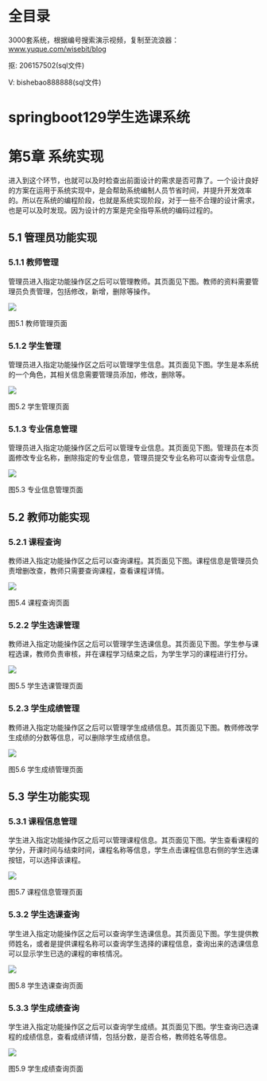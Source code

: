# 全目录

3000套系统，根据编号搜索演示视频，复制至流浪器：www.yuque.com/wisebit/blog


<p>抠: 206157502(sql文件)</p>
<p>V: bishebao888888(sql文件)</p>


# springboot129学生选课系统
# 第5章 系统实现
进入到这个环节，也就可以及时检查出前面设计的需求是否可靠了。一个设计良好的方案在运用于系统实现中，是会帮助系统编制人员节省时间，并提升开发效率的。所以在系统的编程阶段，也就是系统实现阶段，对于一些不合理的设计需求，也是可以及时发现。因为设计的方案是完全指导系统的编码过程的。
## 5.1 管理员功能实现
### 5.1.1 教师管理
管理员进入指定功能操作区之后可以管理教师。其页面见下图。教师的资料需要管理员负责管理，包括修改，新增，删除等操作。

![](/md/blog.017.png)

图5.1 教师管理页面
### 5.1.2 学生管理
管理员进入指定功能操作区之后可以管理学生信息。其页面见下图。学生是本系统的一个角色，其相关信息需要管理员添加，修改，删除等。

![](/md/blog.018.png)

图5.2 学生管理页面
### 5.1.3 专业信息管理
管理员进入指定功能操作区之后可以管理专业信息。其页面见下图。管理员在本页面修改专业名称，删除指定的专业信息，管理员提交专业名称可以查询专业信息。

![](/md/blog.019.png)

图5.3 专业信息管理页面
## 5.2 教师功能实现
### 5.2.1 课程查询
教师进入指定功能操作区之后可以查询课程。其页面见下图。课程信息是管理员负责增删改查，教师只需要查询课程，查看课程详情。

![](/md/blog.020.png)

图5.4 课程查询页面
### 5.2.2 学生选课管理
教师进入指定功能操作区之后可以管理学生选课信息。其页面见下图。学生参与课程选课，教师负责审核，并在课程学习结束之后，为学生学习的课程进行打分。

![](/md/blog.021.png)

图5.5 学生选课管理页面
### 5.2.3 学生成绩管理
教师进入指定功能操作区之后可以管理学生成绩信息。其页面见下图。教师修改学生成绩的分数等信息，可以删除学生成绩信息。

![](/md/blog.022.png)

图5.6 学生成绩管理页面
## 5.3 学生功能实现
### 5.3.1 课程信息管理
学生进入指定功能操作区之后可以管理课程信息。其页面见下图。学生查看课程的学分，开课时间与结束时间，课程名称等信息，学生点击课程信息右侧的学生选课按钮，可以选择该课程。

![](/md/blog.023.png)

图5.7 课程信息管理页面
### 5.3.2 学生选课查询
学生进入指定功能操作区之后可以查询学生选课信息。其页面见下图。学生提供教师姓名，或者是提供课程名称可以查询学生选择的课程信息，查询出来的选课信息可以显示学生已选的课程的审核情况。

![](/md/blog.024.png)

图5.8 学生选课查询页面
### 5.3.3 学生成绩查询
学生进入指定功能操作区之后可以查询学生成绩。其页面见下图。学生查询已选课程的成绩信息，查看成绩详情，包括分数，是否合格，教师姓名等信息。

![](/md/blog.025.png)

图5.9 学生成绩查询页面









